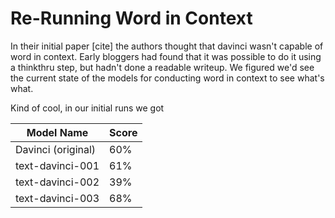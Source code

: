 # Re-Running Word in Context

In their initial paper [cite] the authors thought that davinci wasn't capable of word in context. Early bloggers had found that it was possible to do it using a thinkthru step, but hadn't done a readable writeup. We figured we'd see the current state of the models for conducting word in context to see what's what.

Kind of cool, in our initial runs we got

| Model Name         | Score |
| ------------------ | ----- |
| Davinci (original) | 60%   |
| text-davinci-001   | 61%   |
| text-davinci-002   | 39%   |
| text-davinci-003   | 68%   |
